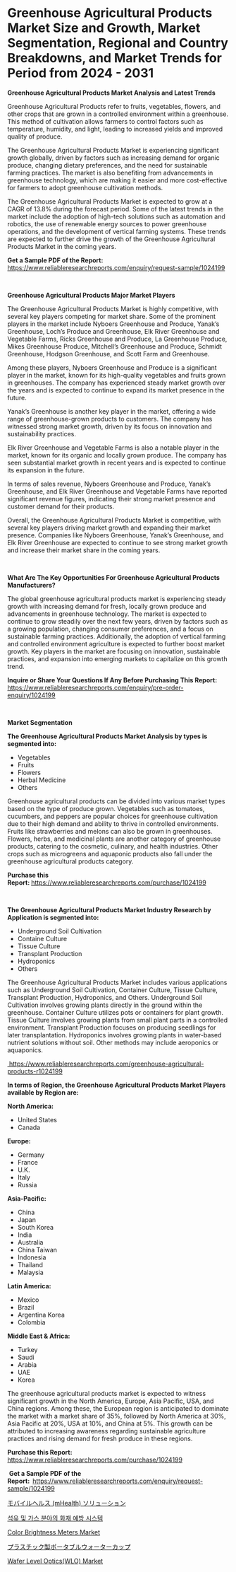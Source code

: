 <p><h1>Greenhouse Agricultural Products Market Size and Growth, Market Segmentation, Regional and Country Breakdowns, and Market Trends for Period from 2024 -  2031</h1></p><p><strong>Greenhouse Agricultural Products Market Analysis and Latest Trends</strong></p>
<p><p>Greenhouse Agricultural Products refer to fruits, vegetables, flowers, and other crops that are grown in a controlled environment within a greenhouse. This method of cultivation allows farmers to control factors such as temperature, humidity, and light, leading to increased yields and improved quality of produce.</p><p>The Greenhouse Agricultural Products Market is experiencing significant growth globally, driven by factors such as increasing demand for organic produce, changing dietary preferences, and the need for sustainable farming practices. The market is also benefiting from advancements in greenhouse technology, which are making it easier and more cost-effective for farmers to adopt greenhouse cultivation methods.</p><p>The Greenhouse Agricultural Products Market is expected to grow at a CAGR of 13.8% during the forecast period. Some of the latest trends in the market include the adoption of high-tech solutions such as automation and robotics, the use of renewable energy sources to power greenhouse operations, and the development of vertical farming systems. These trends are expected to further drive the growth of the Greenhouse Agricultural Products Market in the coming years.</p></p>
<p><strong>Get a Sample PDF of the Report:&nbsp;</strong> <a href="https://www.reliableresearchreports.com/enquiry/request-sample/1024199">https://www.reliableresearchreports.com/enquiry/request-sample/1024199</a></p>
<p>&nbsp;</p>
<p><strong>Greenhouse Agricultural Products Major Market Players</strong></p>
<p><p>The Greenhouse Agricultural Products Market is highly competitive, with several key players competing for market share. Some of the prominent players in the market include Nyboers Greenhouse and Produce, Yanak’s Greenhouse, Loch’s Produce and Greenhouse, Elk River Greenhouse and Vegetable Farms, Ricks Greenhouse and Produce, La Greenhouse Produce, Mikes Greenhouse Produce, Mitchell’s Greenhouse and Produce, Schmidt Greenhouse, Hodgson Greenhouse, and Scott Farm and Greenhouse.</p><p>Among these players, Nyboers Greenhouse and Produce is a significant player in the market, known for its high-quality vegetables and fruits grown in greenhouses. The company has experienced steady market growth over the years and is expected to continue to expand its market presence in the future.</p><p>Yanak’s Greenhouse is another key player in the market, offering a wide range of greenhouse-grown products to customers. The company has witnessed strong market growth, driven by its focus on innovation and sustainability practices.</p><p>Elk River Greenhouse and Vegetable Farms is also a notable player in the market, known for its organic and locally grown produce. The company has seen substantial market growth in recent years and is expected to continue its expansion in the future.</p><p>In terms of sales revenue, Nyboers Greenhouse and Produce, Yanak’s Greenhouse, and Elk River Greenhouse and Vegetable Farms have reported significant revenue figures, indicating their strong market presence and customer demand for their products.</p><p>Overall, the Greenhouse Agricultural Products Market is competitive, with several key players driving market growth and expanding their market presence. Companies like Nyboers Greenhouse, Yanak’s Greenhouse, and Elk River Greenhouse are expected to continue to see strong market growth and increase their market share in the coming years.</p></p>
<p>&nbsp;</p>
<p><strong>What Are The Key Opportunities For Greenhouse Agricultural Products Manufacturers?</strong></p>
<p><p>The global greenhouse agricultural products market is experiencing steady growth with increasing demand for fresh, locally grown produce and advancements in greenhouse technology. The market is expected to continue to grow steadily over the next few years, driven by factors such as a growing population, changing consumer preferences, and a focus on sustainable farming practices. Additionally, the adoption of vertical farming and controlled environment agriculture is expected to further boost market growth. Key players in the market are focusing on innovation, sustainable practices, and expansion into emerging markets to capitalize on this growth trend.</p></p>
<p><strong>Inquire or Share Your Questions If Any Before Purchasing This Report:</strong> <a href="https://www.reliableresearchreports.com/enquiry/pre-order-enquiry/1024199">https://www.reliableresearchreports.com/enquiry/pre-order-enquiry/1024199</a></p>
<p>&nbsp;</p>
<p><strong>Market Segmentation</strong></p>
<p><strong>The Greenhouse Agricultural Products Market Analysis by types is segmented into:</strong></p>
<p><ul><li>Vegetables</li><li>Fruits</li><li>Flowers</li><li>Herbal Medicine</li><li>Others</li></ul></p>
<p><p>Greenhouse agricultural products can be divided into various market types based on the type of produce grown. Vegetables such as tomatoes, cucumbers, and peppers are popular choices for greenhouse cultivation due to their high demand and ability to thrive in controlled environments. Fruits like strawberries and melons can also be grown in greenhouses. Flowers, herbs, and medicinal plants are another category of greenhouse products, catering to the cosmetic, culinary, and health industries. Other crops such as microgreens and aquaponic products also fall under the greenhouse agricultural products category.</p></p>
<p><strong>Purchase this Report:&nbsp;</strong><a href="https://www.reliableresearchreports.com/purchase/1024199">https://www.reliableresearchreports.com/purchase/1024199</a></p>
<p>&nbsp;</p>
<p><strong>The Greenhouse Agricultural Products Market Industry Research by Application is segmented into:</strong></p>
<p><ul><li>Underground Soil Cultivation</li><li>Containe Culture</li><li>Tissue Culture</li><li>Transplant Production</li><li>Hydroponics</li><li>Others</li></ul></p>
<p><p>The Greenhouse Agricultural Products Market includes various applications such as Underground Soil Cultivation, Container Culture, Tissue Culture, Transplant Production, Hydroponics, and Others. Underground Soil Cultivation involves growing plants directly in the ground within the greenhouse. Container Culture utilizes pots or containers for plant growth. Tissue Culture involves growing plants from small plant parts in a controlled environment. Transplant Production focuses on producing seedlings for later transplantation. Hydroponics involves growing plants in water-based nutrient solutions without soil. Other methods may include aeroponics or aquaponics.</p></p>
<p><a href="https://www.reliableresearchreports.com/greenhouse-agricultural-products-r1024199">&nbsp;https://www.reliableresearchreports.com/greenhouse-agricultural-products-r1024199</a></p>
<p><strong>In terms of Region, the Greenhouse Agricultural Products Market Players available by Region are:</strong></p>
<p>
    <p> <strong> North America: </strong>
        <ul>
            <li>United States</li>
            <li>Canada</li>
        </ul>
        </p> 
    <p> <strong> Europe: </strong>
        <ul>
            <li>Germany</li>
            <li>France</li>
            <li>U.K.</li>
            <li>Italy</li>
            <li>Russia</li>
        </ul>
        </p> 
    <p> <strong> Asia-Pacific: </strong>
        <ul>
            <li>China</li>
            <li>Japan</li>
            <li>South Korea</li>
            <li>India</li>
            <li>Australia</li>
            <li>China Taiwan</li>
            <li>Indonesia</li>
            <li>Thailand</li>
            <li>Malaysia</li>
        </ul>
        </p> 
    <p> <strong> Latin America: </strong>
        <ul>
            <li>Mexico</li>
            <li>Brazil</li>
            <li>Argentina Korea</li>
            <li>Colombia</li>
        </ul>
        </p> 
    <p> <strong> Middle East & Africa: </strong>
        <ul>
            <li>Turkey</li>
            <li>Saudi</li>
            <li>Arabia</li>
            <li>UAE</li>
            <li>Korea</li>
        </ul>
    </p>
    </p>
<p><p>The greenhouse agricultural products market is expected to witness significant growth in the North America, Europe, Asia Pacific, USA, and China regions. Among these, the European region is anticipated to dominate the market with a market share of 35%, followed by North America at 30%, Asia Pacific at 20%, USA at 10%, and China at 5%. This growth can be attributed to increasing awareness regarding sustainable agriculture practices and rising demand for fresh produce in these regions.</p></p>
<p><strong>Purchase this Report: </strong><a href="https://www.reliableresearchreports.com/purchase/1024199">https://www.reliableresearchreports.com/purchase/1024199</a></p>
<p>&nbsp;<strong>Get a Sample PDF of the Report:&nbsp;&nbsp;</strong><a href="https://www.reliableresearchreports.com/enquiry/request-sample/1024199">https://www.reliableresearchreports.com/enquiry/request-sample/1024199</a></p>
<p><strong></strong></p>
<p><p><a href="https://medium.com/@colbu56546/%E3%83%A2%E3%83%90%E3%82%A4%E3%83%AB%E3%83%98%E3%83%AB%E3%82%B9-mhealth-%E3%82%BD%E3%83%AA%E3%83%A5%E3%83%BC%E3%82%B7%E3%83%A7%E3%83%B3%E5%B8%82%E5%A0%B4-%E7%A8%AE%E9%A1%9E-%E3%82%A2%E3%83%97%E3%83%AA%E3%82%B1%E3%83%BC%E3%82%B7%E3%83%A7%E3%83%B3-%E3%81%8A%E3%82%88%E3%81%B3%E5%9C%B0%E7%90%86%E3%81%AB%E3%82%88%E3%82%8B%E5%8C%85%E6%8B%AC%E7%9A%84%E3%81%AA%E8%A9%95%E4%BE%A1-2dc834969335">モバイルヘルス (mHealth) ソリューション</a></p><p><a href="https://medium.com/@lizaheller2023/%EC%84%9D%EC%9C%A0-%EB%B0%8F-%EA%B0%80%EC%8A%A4-%EC%8B%9C%EC%9E%A5%EC%9D%98-%EC%86%8C%EB%B0%A9-%EC%8B%9C%EC%8A%A4%ED%85%9C-%EB%B6%84%EC%84%9D-%EA%B8%80%EB%A1%9C%EB%B2%8C-%EC%82%B0%EC%97%85-%EC%A0%84%EB%A7%9D-%EB%B0%8F-%EC%98%88%EC%B8%A1-2024%EB%85%84%EB%B6%80%ED%84%B0-2031%EB%85%84-e9cef973deea">석유 및 가스 분야의 화재 예방 시스템</a></p><p><a href="https://github.com/Sarissaschmalingtr6fz2739/Market-Research-Report-List-2/blob/main/color-brightness-meters-market.md">Color Brightness Meters Market</a></p><p><a href="https://github.com/kegley4963/Market-Research-Report-List-1/blob/main/425714989530.md">プラスチック製ポータブルウォーターカップ</a></p><p><a href="https://github.com/RyleeBauch2023/Market-Research-Report-List-1/blob/main/wafer-level-opticswlo-market.md">Wafer Level Optics(WLO) Market</a></p></p>